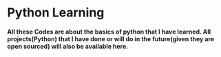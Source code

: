 # Python Learning

**All these Codes are about the basics of python that I have learned. All projects(Python) that I have done or will do in the future(given they are open sourced) will also be available here.**
